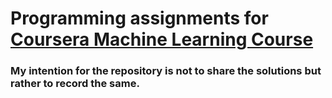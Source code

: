 # Programming assignments for [Coursera Machine Learning Course](https://www.coursera.org/learn/machine-learning)

### My intention for the repository is not to share the solutions but rather to record the same.